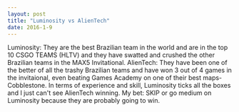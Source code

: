 ```yaml
---
layout: post
title: "Luminosity vs AlienTech"
date: 2016-1-9
---
```


Luminosity: They are the best Brazilian team in the world and are in the top 10 CSGO TEAMS (HLTV) and they have swatted and crushed the other Brazilian teams in the MAX5 Invitational.
AlienTech: They have been one of the better of all the trashy Brazilian teams and have won 3 out of 4 games in the invitaional, even beating Games Academy on one of their best maps- Cobblestone.
In terms of experience and skill, Luminosity ticks all the boxes and I just can't see AlienTech winning.
My bet: SKIP or go medium on Luminosity because they are probably going to win. 
